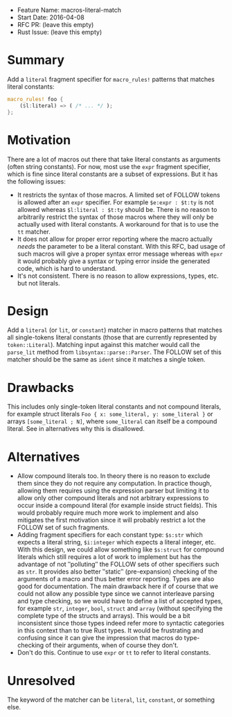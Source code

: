 - Feature Name: macros-literal-match
- Start Date: 2016-04-08
- RFC PR: (leave this empty)
- Rust Issue: (leave this empty)

# Summary

Add a `literal` fragment specifier for `macro_rules!` patterns that matches literal constants:

```rust
macro_rules! foo {
    ($l:literal) => ( /* ... */ );
};
```

# Motivation

There are a lot of macros out there that take literal constants as arguments (often string constants). For now, most use the `expr` fragment specifier, which is fine since literal constants are a subset of expressions. But it has the following issues:
* It restricts the syntax of those macros. A limited set of FOLLOW tokens is allowed after an `expr` specifier. For example `$e:expr : $t:ty` is not allowed whereas `$l:literal : $t:ty` should be. There is no reason to arbitrarily restrict the syntax of those macros where they will only be actually used with literal constants. A workaround for that is to use the `tt` matcher.
* It does not allow for proper error reporting where the macro actually *needs* the parameter to be a literal constant. With this RFC, bad usage of such macros will give a proper syntax error message whereas with `epxr` it would probably give a syntax or typing error inside the generated code, which is hard to understand.
* It's not consistent. There is no reason to allow expressions, types, etc. but not literals.

# Design

Add a `literal` (or `lit`, or `constant`) matcher in macro patterns that matches all single-tokens literal constants (those that are currently represented by `token::Literal`).
Matching input against this matcher would call the `parse_lit` method from `libsyntax::parse::Parser`. The FOLLOW set of this matcher should be the same as `ident` since it matches a single token.

# Drawbacks

This includes only single-token literal constants and not compound literals, for example struct literals `Foo { x: some_literal, y: some_literal }` or arrays `[some_literal ; N]`, where `some_literal` can itself be a compound literal. See in alternatives why this is disallowed.

# Alternatives

* Allow compound literals too. In theory there is no reason to exclude them since they do not require any computation. In practice though, allowing them requires using the expression parser but limiting it to allow only other compound literals and not arbitrary expressions to occur inside a compound literal (for example inside struct fields). This would probably require much more work to implement and also mitigates the first motivation since it will probably restrict a lot the FOLLOW set of such fragments.
* Adding fragment specifiers for each constant type: `$s:str` which expects a literal string, `$i:integer` which expects a literal integer, etc. With this design, we could allow something like `$s:struct` for compound literals which still requires a lot of work to implement but has the advantage of not ‶polluting″ the FOLLOW sets of other specifiers such as `str`. It provides also better ‶static″ (pre-expansion) checking of the arguments of a macro and thus better error reporting. Types are also good for documentation. The main drawback here if of course that we could not allow any possible type since we cannot interleave parsing and type checking, so we would have to define a list of accepted types, for example `str`, `integer`, `bool`, `struct` and `array` (without specifying the complete type of the structs and arrays). This would be a bit inconsistent since those types indeed refer more to syntactic categories in this context than to true Rust types. It would be frustrating and confusing since it can give the impression that macros do type-checking of their arguments, when of course they don't.
* Don't do this. Continue to use `expr` or `tt` to refer to literal constants.

# Unresolved

The keyword of the matcher can be `literal`, `lit`, `constant`, or something else.
